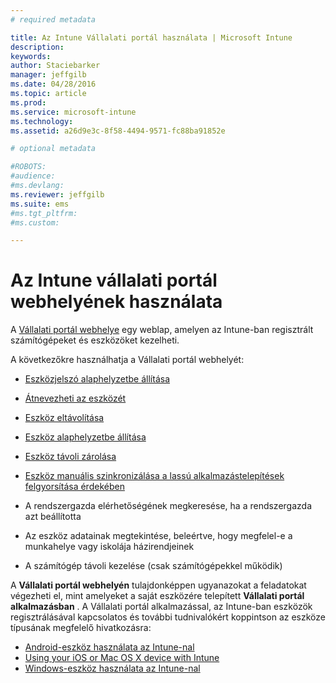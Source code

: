 ```yaml
---
# required metadata

title: Az Intune Vállalati portál használata | Microsoft Intune
description:
keywords:
author: Staciebarker
manager: jeffgilb
ms.date: 04/28/2016
ms.topic: article
ms.prod:
ms.service: microsoft-intune
ms.technology:
ms.assetid: a26d9e3c-8f58-4494-9571-fc88ba91852e

# optional metadata

#ROBOTS:
#audience:
#ms.devlang:
ms.reviewer: jeffgilb
ms.suite: ems
#ms.tgt_pltfrm:
#ms.custom:

---
```


# Az Intune vállalati portál webhelyének használata
A [Vállalati portál webhelye](http://portal.manage.microsoft.com) egy weblap, amelyen az Intune-ban regisztrált számítógépeket és eszközöket kezelheti.

A következőkre használhatja a Vállalati portál webhelyét:

-   [Eszközjelszó alaphelyzetbe állítása](reset-your-passcode-cpwebsite.md)

-   [Átnevezheti az eszközét](rename-your-device-cpwebsite.md)

-   [Eszköz eltávolítása](remove-your-device-cpwebsite.md)

-   [Eszköz alaphelyzetbe állítása](reset-your-device-cpwebsite.md)

-   [Eszköz távoli zárolása](remote-lock-your-device-cpwebsite.md)

-   [Eszköz manuális szinkronizálása a lassú alkalmazástelepítések felgyorsítása érdekében](sync-your-device-manually-cpwebsite.md)

-   A rendszergazda elérhetőségének megkeresése, ha a rendszergazda azt beállította

-   Az eszköz adatainak megtekintése, beleértve, hogy megfelel-e a munkahelye vagy iskolája házirendjeinek

-   A számítógép távoli kezelése (csak számítógépekkel működik)

A **Vállalati portál webhelyén** tulajdonképpen ugyanazokat a feladatokat végezheti el, mint amelyeket a saját eszközére telepített **Vállalati portál alkalmazásban** . A Vállalati portál alkalmazással, az Intune-ban eszközök regisztrálásával kapcsolatos és további tudnivalókért koppintson az eszköze típusának megfelelő hivatkozásra:

- [Android-eszköz használata az Intune-nal](using-your-android-device-with-intune.md)
- [Using your iOS or Mac OS X device with Intune](using-your-ios-or-mac-os-x-device-with-intune.md)
- [Windows-eszköz használata az Intune-nal](using-your-windows-device-with-intune.md)


<!--HONumber=May16_HO4-->



